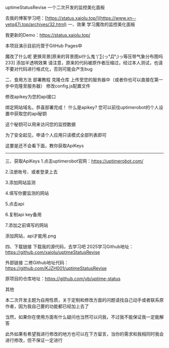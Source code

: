 uptimeStatusRevise 一个二次开发的监控美化面板

去我的博客学习吧：[https://status.xaiolu.top/](https://www.xn--yetq47i.top/archives/32.html)
一、效果
学习魔改的监控美化面板

我更新的Demo：https://status.xaiolu.top/


本项目演示目前托管于GitHub Pages中

魔改了什么呢
更换背景[原来的背景图si什么鬼丫∑(っ°Д°;)っ等压带气象分布图吗233]
添加半透明效果
请注意，原来的代码被原作者压缩过，经过本人测试，也请不要对代码进行格式化，否则可能会产生bug

二、食用方法
部署教程
克隆仓库
上传至您的服务器中（或者你也可以直接在第一步中克隆至服务器）
修改config.js配置文件

修改apikey为您的api接口

绑定网站域名，恭喜部署完成！
什么是apikey?
您可以前往uptimerobot的个人设置中获取您的api秘钥

这个秘钥可以用来访问您的监控数据

为了安全起见，申请个人应用只读模式全部列表即可

这要是还不会看下面，教你获取ApiKeys

------------

三、获取ApiKeys
1.点击uptimerobot官网：https://uptimerobot.com/


2.注册账号、或者登录上去

3.添加网站监测


4.填写你要监测的网站


5.点击api


6.复制api key备用


7.添加之前填写的网站


添加网站，api才能用.png


四、下载链接
下载我的源代码，去学习吧
2025学习Github地址：https://github.com/xaiolu/uptimeStatusRevise

外部链接
二修Github地址代码：https://github.com/KJZH001/uptimeStatusRevise

原项目的仓库地址：https://github.com/yb/uptime-status

其他

本二次开发主题为自用性质，关于定制和修改方面的问题请找自己动手或者联系原作者，因为我自己要的功能都已经加上去了

当然，如果你在使用方面有什么疑问也当然可以问我，不过我不能保证我一定能解答

此外如果有希望我进行修改的地方也可以在下方留言，当你的需求和我相同时我会进行修改，但不保证一定进行
